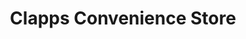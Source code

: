 ---
title: "Clapps Convenience Store"
url: /hayling-island/clapps-convenience-store/
shop: Lebensmittel
---